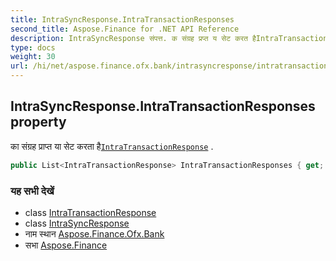 ```yaml
---
title: IntraSyncResponse.IntraTransactionResponses
second_title: Aspose.Finance for .NET API Reference
description: IntraSyncResponse संपत्त. क संग्रह प्रप्त य सेट करत हैIntraTransactionResponse .
type: docs
weight: 30
url: /hi/net/aspose.finance.ofx.bank/intrasyncresponse/intratransactionresponses/
---
```

## IntraSyncResponse.IntraTransactionResponses property

का संग्रह प्राप्त या सेट करता है[`IntraTransactionResponse`](../../intratransactionresponse/) .

```csharp
public List<IntraTransactionResponse> IntraTransactionResponses { get; set; }
```

### यह सभी देखें

* class [IntraTransactionResponse](../../intratransactionresponse/)
* class [IntraSyncResponse](../)
* नाम स्थान [Aspose.Finance.Ofx.Bank](../../intrasyncresponse/)
* सभा [Aspose.Finance](../../../)


